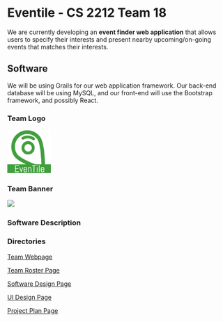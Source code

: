 # Eventile - CS 2212 Team 18

We are currently developing an **event finder web application** that allows users to specify their interests and present nearby upcoming/on-going events that matches their interests.

## Software

We will be using Grails for our web application framework. Our back-end database will be using MySQL, and our front-end will use the Bootstrap framework, and possibly React. 

### Team Logo

<img src="GitHubPages/Images/Eventile Logo.png" alt="Eventile Logo" style="width:100px; height:100px;">

### Team Banner

<img src="http://kalendarz.samorzad.agh.edu.pl/css/index/logo.png">

### Software Description



### Directories

[Team Webpage](https://jlee2967.github.io/Eventile/)

[Team Roster Page](GitHubPages/TEAMROSTER.md)

[Software Design Page](GitHubPages/SOFTWAREDESIGN.md)

[UI Design Page](GitHubPages/UIDESIGN.md)

[Project Plan Page]()
